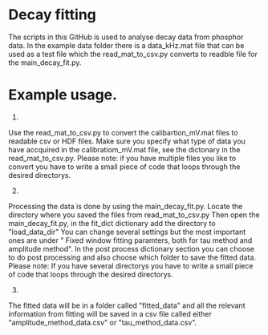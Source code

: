 # Decay fitting
The scripts in this GitHub is used to analyse decay data from phosphor data.
In the example data folder there is a data_kHz.mat file that can be used as a test file which the read_mat_to_csv.py converts to readble file for the main_decay_fit.py.

# Example usage.
1. 
Use the read_mat_to_csv.py to convert the calibartion_mV.mat files to readable
csv or HDF files. Make sure you specify what type of data you have accquired in the
calibratiom_mV.mat file, see the dictonary in the read_mat_to_csv.py.
Please note: if you have multiple files you like to convert you have to write a 
small piece of code that loops through the desired directorys.

2.
Processing the data is done by using the main_decay_fit.py.
Locate the directory where you saved the files from read_mat_to_csv.py
Then open the main_decay_fit.py, in the fit_dict dictionary add the directory to "load_data_dir"
You can change several settings but the most important ones are under " Fixed window fitting paramters, both for tau method and amplitude method".
In the post process dictionary section you can choose to do post processing and also choose which folder to save the fitted data.
Please note:  If you have several directorys you have to write a small piece of code that loops through the desired directorys.

3. 
The fitted data will be in a folder called "fitted_data" and all the relevant information from fitting will be saved in a csv file called either "amplitude_method_data.csv"
or "tau_method_data.csv". 
